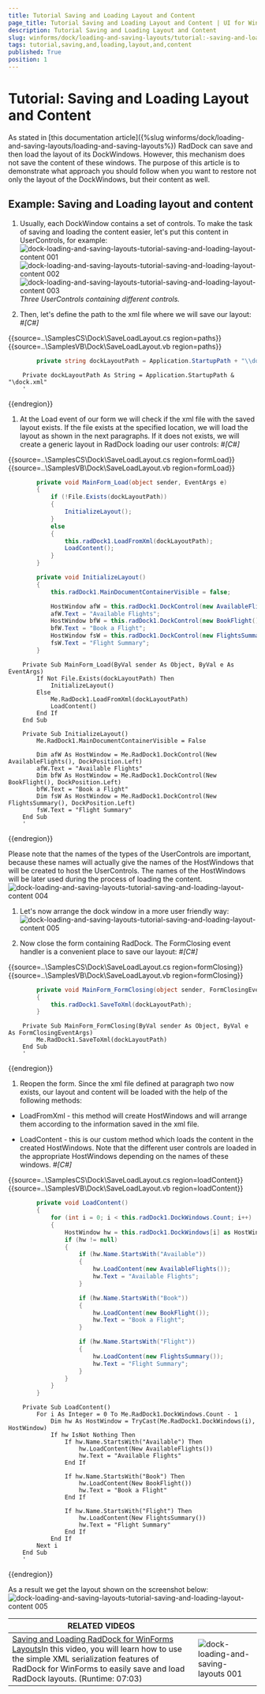 ```yaml
---
title: Tutorial Saving and Loading Layout and Content
page_title: Tutorial Saving and Loading Layout and Content | UI for WinForms Documentation
description: Tutorial Saving and Loading Layout and Content
slug: winforms/dock/loading-and-saving-layouts/tutorial:-saving-and-loading-layout-and-content
tags: tutorial,saving,and,loading,layout,and,content
published: True
position: 1
---
```


# Tutorial: Saving and Loading Layout and Content



As stated in [this documentation article]({%slug winforms/dock/loading-and-saving-layouts/loading-and-saving-layouts%}) RadDock can save and then load the layout of its DockWindows.
        However, this mechanism does not save the content of these windows. The purpose of this article is to demonstrate
        what approach you should follow when you want to restore not only the layout of the DockWindows,
        but their content as well.
      

## Example: Saving and Loading layout and content

1. Usually, each DockWindow contains a set of controls. To make the task of saving and loading the content easier, let's put this content in UserControls, for example:
            ![dock-loading-and-saving-layouts-tutorial-saving-and-loading-layout-content 001](images/dock-loading-and-saving-layouts-tutorial-saving-and-loading-layout-content001.png)![dock-loading-and-saving-layouts-tutorial-saving-and-loading-layout-content 002](images/dock-loading-and-saving-layouts-tutorial-saving-and-loading-layout-content002.png)![dock-loading-and-saving-layouts-tutorial-saving-and-loading-layout-content 003](images/dock-loading-and-saving-layouts-tutorial-saving-and-loading-layout-content003.png)*Three UserControls containing different controls.*

1. Then, let's define the path to the xml file where we will save our layout:
            #_[C#]_

	



{{source=..\SamplesCS\Dock\SaveLoadLayout.cs region=paths}} 
{{source=..\SamplesVB\Dock\SaveLoadLayout.vb region=paths}} 

````C#
        private string dockLayoutPath = Application.StartupPath + "\\dock.xml";
````
````VB.NET
    Private dockLayoutPath As String = Application.StartupPath & "\dock.xml"
    '
````

{{endregion}} 




1. At the Load event of our form we will check if the xml file with the saved layout exists.
              If the file exists at the specified location, we will load the layout as shown in the next paragraphs.
              If it does not exists, we will create a generic layout in RadDock loading our user controls:
            #_[C#]_

	



{{source=..\SamplesCS\Dock\SaveLoadLayout.cs region=formLoad}} 
{{source=..\SamplesVB\Dock\SaveLoadLayout.vb region=formLoad}} 

````C#
        private void MainForm_Load(object sender, EventArgs e)
        {
            if (!File.Exists(dockLayoutPath))
            {
                InitializeLayout();
            }
            else
            {
                this.radDock1.LoadFromXml(dockLayoutPath);
                LoadContent();
            }
        }

        private void InitializeLayout()
        {
            this.radDock1.MainDocumentContainerVisible = false;

            HostWindow afW = this.radDock1.DockControl(new AvailableFlights(), DockPosition.Left);
            afW.Text = "Available Flights";
            HostWindow bfW = this.radDock1.DockControl(new BookFlight(), DockPosition.Left);
            bfW.Text = "Book a Flight";
            HostWindow fsW = this.radDock1.DockControl(new FlightsSummary(), DockPosition.Left);
            fsW.Text = "Flight Summary";
        }
````
````VB.NET
    Private Sub MainForm_Load(ByVal sender As Object, ByVal e As EventArgs)
        If Not File.Exists(dockLayoutPath) Then
            InitializeLayout()
        Else
            Me.RadDock1.LoadFromXml(dockLayoutPath)
            LoadContent()
        End If
    End Sub

    Private Sub InitializeLayout()
        Me.RadDock1.MainDocumentContainerVisible = False

        Dim afW As HostWindow = Me.RadDock1.DockControl(New AvailableFlights(), DockPosition.Left)
        afW.Text = "Available Flights"
        Dim bfW As HostWindow = Me.RadDock1.DockControl(New BookFlight(), DockPosition.Left)
        bfW.Text = "Book a Flight"
        Dim fsW As HostWindow = Me.RadDock1.DockControl(New FlightsSummary(), DockPosition.Left)
        fsW.Text = "Flight Summary"
    End Sub
    '
````

{{endregion}} 


Please note that the names of the types of the UserControls are important, because these names will actually
              give the names of the HostWindows that will be created to host the UserControls. The names of the HostWindows
              will be later used during the process of loading the content.
            ![dock-loading-and-saving-layouts-tutorial-saving-and-loading-layout-content 004](images/dock-loading-and-saving-layouts-tutorial-saving-and-loading-layout-content004.png)

1. Let's now arrange the dock window in a more user friendly way:![dock-loading-and-saving-layouts-tutorial-saving-and-loading-layout-content 005](images/dock-loading-and-saving-layouts-tutorial-saving-and-loading-layout-content005.png)

1. Now close the form containing RadDock. The FormClosing event handler is a convenient place to save our layout:
            #_[C#]_

	



{{source=..\SamplesCS\Dock\SaveLoadLayout.cs region=formClosing}} 
{{source=..\SamplesVB\Dock\SaveLoadLayout.vb region=formClosing}} 

````C#
        private void MainForm_FormClosing(object sender, FormClosingEventArgs e)
        {
            this.radDock1.SaveToXml(dockLayoutPath);
        }
````
````VB.NET
    Private Sub MainForm_FormClosing(ByVal sender As Object, ByVal e As FormClosingEventArgs)
        Me.RadDock1.SaveToXml(dockLayoutPath)
    End Sub
    '
````

{{endregion}} 




1. Reopen the form. Since the xml file defined at paragraph two now exists, our layout and content will be loaded with the help of the following methods:
            

* LoadFromXml - this method will create HostWindows and will arrange them according to the information saved in the xml file.
                

* LoadContent - this is our custom method which loads the content in the created HostWindows. Note that
                  the different user controls are loaded in the appropriate HostWindows depending on the names of these windows.
                #_[C#]_

	



{{source=..\SamplesCS\Dock\SaveLoadLayout.cs region=loadContent}} 
{{source=..\SamplesVB\Dock\SaveLoadLayout.vb region=loadContent}} 

````C#
        private void LoadContent()
        {
            for (int i = 0; i < this.radDock1.DockWindows.Count; i++)
            {
                HostWindow hw = this.radDock1.DockWindows[i] as HostWindow;
                if (hw != null)
                {
                    if (hw.Name.StartsWith("Available"))
                    {
                        hw.LoadContent(new AvailableFlights());
                        hw.Text = "Available Flights";
                    }

                    if (hw.Name.StartsWith("Book"))
                    {
                        hw.LoadContent(new BookFlight());
                        hw.Text = "Book a Flight";
                    }

                    if (hw.Name.StartsWith("Flight"))
                    {
                        hw.LoadContent(new FlightsSummary());
                        hw.Text = "Flight Summary";
                    }
                }
            }
        }
````
````VB.NET
    Private Sub LoadContent()
        For i As Integer = 0 To Me.RadDock1.DockWindows.Count - 1
            Dim hw As HostWindow = TryCast(Me.RadDock1.DockWindows(i), HostWindow)
            If hw IsNot Nothing Then
                If hw.Name.StartsWith("Available") Then
                    hw.LoadContent(New AvailableFlights())
                    hw.Text = "Available Flights"
                End If

                If hw.Name.StartsWith("Book") Then
                    hw.LoadContent(New BookFlight())
                    hw.Text = "Book a Flight"
                End If

                If hw.Name.StartsWith("Flight") Then
                    hw.LoadContent(New FlightsSummary())
                    hw.Text = "Flight Summary"
                End If
            End If
        Next i
    End Sub
    '
````

{{endregion}} 




As a result we get the layout shown on the screenshot below:
        ![dock-loading-and-saving-layouts-tutorial-saving-and-loading-layout-content 005](images/dock-loading-and-saving-layouts-tutorial-saving-and-loading-layout-content005.png)


| RELATED VIDEOS |  |
| ------ | ------ |
|[Saving and Loading RadDock for WinForms Layouts](http://tv.telerik.com/winforms/raddock/saving-and-loading-raddock-winforms-layouts)In this video, you will learn how to use the simple XML serialization features of RadDock for WinForms to easily save and load RadDock layouts. (Runtime: 07:03)|![dock-loading-and-saving-layouts 001](images/dock-loading-and-saving-layouts001.png)|
